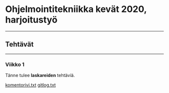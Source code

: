 # Ohjelmointitekniikka kevät 2020, harjoitustyö

---
## Tehtävät
---
### Viikko 1

Tänne tulee **laskareiden** tehtäviä.

[komentorivi.txt](laskarit/viikko1/komentorivi.txt)
[gitlog.txt](laskarit/viikko1/gitlog.txt)

